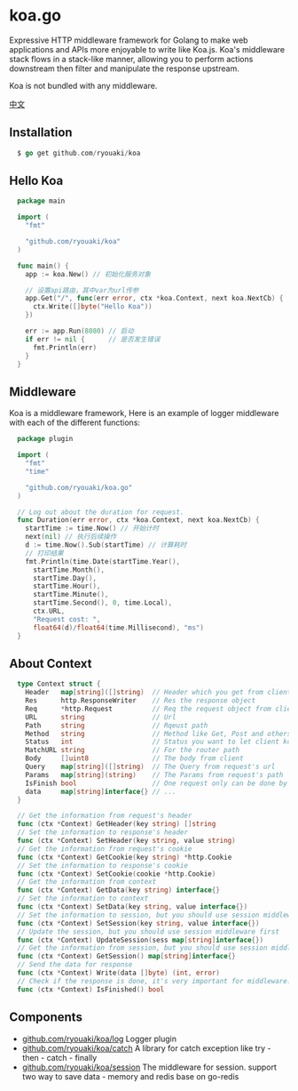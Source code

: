 # koa.go
Expressive HTTP middleware framework for Golang to make web applications and APIs more enjoyable to write like Koa.js. Koa's middleware stack flows in a stack-like manner, allowing you to perform actions downstream then filter and manipulate the response upstream.

Koa is not bundled with any middleware.

[中文](README_CN.md)

## Installation
```go
  $ go get github.com/ryouaki/koa
```

## Hello Koa
```go
  package main

  import (
    "fmt"

    "github.com/ryouaki/koa"
  )

  func main() {
    app := koa.New() // 初始化服务对象

    // 设置api路由，其中var为url传参
    app.Get("/", func(err error, ctx *koa.Context, next koa.NextCb) {
      ctx.Write([]byte("Hello Koa"))
    })

    err := app.Run(8080) // 启动
    if err != nil {      // 是否发生错误
      fmt.Println(err)
    }
  }
```

## Middleware
Koa is a middleware framework, Here is an example of logger middleware with each of the different functions:

```go
  package plugin

  import (
    "fmt"
    "time"

    "github.com/ryouaki/koa.go"
  )

  // Log out about the duration for request.
  func Duration(err error, ctx *koa.Context, next koa.NextCb) {
    startTime := time.Now() // 开始计时
    next(nil) // 执行后续操作
    d := time.Now().Sub(startTime) // 计算耗时
    // 打印结果
    fmt.Println(time.Date(startTime.Year(),
      startTime.Month(),
      startTime.Day(),
      startTime.Hour(),
      startTime.Minute(),
      startTime.Second(), 0, time.Local),
      ctx.URL,
      "Request cost: ",
      float64(d)/float64(time.Millisecond), "ms")
  }
```

## About Context
```go
  type Context struct {
    Header   map[string]([]string)  // Header which you get from client
    Res      http.ResponseWriter    // Res the response object
    Req      *http.Request          // Req the request object from client
    URL      string                 // Url
    Path     string                 // Rqeust path
    Method   string                 // Method like Get, Post and others
    Status   int                    // Status you want to let client konw for the request
    MatchURL string                 // For the router path
    Body     []uint8                // The body from client
    Query    map[string]([]string)  // The Query from request's url
    Params   map[string](string)    // The Params from request's path
    IsFinish bool                   // One request only can be done by one time
    data     map[string]interface{} // ...
  }

  // Get the information from request's header 
  func (ctx *Context) GetHeader(key string) []string 
  // Set the information to response's header
  func (ctx *Context) SetHeader(key string, value string)
  // Get the information from request's cookie 
  func (ctx *Context) GetCookie(key string) *http.Cookie
  // Set the information to response's cookie
  func (ctx *Context) SetCookie(cookie *http.Cookie)
  // Get the information from context
  func (ctx *Context) GetData(key string) interface{}
  // Set the information to context
  func (ctx *Context) SetData(key string, value interface{})
  // Set the information to session, but you should use session middleware first
  func (ctx *Context) SetSession(key string, value interface{}) 
  // Update the session, but you should use session middleware first
  func (ctx *Context) UpdateSession(sess map[string]interface{})
  // Get the information from session, but you should use session middleware first
  func (ctx *Context) GetSession() map[string]interface{}
  // Send the data for response
  func (ctx *Context) Write(data []byte) (int, error)
  // Check if the response is done, it's very important for middleware.
  func (ctx *Context) IsFinished() bool
```

## Components
- [github.com/ryouaki/koa/log](https://github.com/ryouaki/koa/blob/main/log/log.md) Logger plugin
- [github.com/ryouaki/koa/catch](https://github.com/ryouaki/koa/blob/main/catch/catch.md) A library for catch exception like try - then - catch - finally
- [github.com/ryouaki/koa/session](https://github.com/ryouaki/koa/blob/main/session/session.md) The middleware for session. support two way to save data - memory and redis base on go-redis
